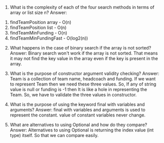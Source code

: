 1) What is the complexity of each of the four search methods in terms of array or list size n?
Answer:
1. findTeamPosition array - O(n)
2. findTeamPosition list - O(n)
3. findTeamMinFunding - O(n)
4. findTeamMinFundingFast - O(log2(n))


2) What happens in the case of binary search if the array is not sorted?
Answer:
Binary search won't work if the array is not sorted.
That means it may not find the key value in the array even if the key is present in the array.


3) What is the purpose of constructor argument validity checking?
Answer:
Team is a collection of team name, headcoach and funding.
If we want to represent Team then we need these three values.
So, If any of string value is null or funding is -1 then
It is like a hole in representing the Team.
So, we have to validate the three values in constructor.


4) What is the purpose of using the keyword final with variables and arguments?
Answer:
final with variables and arguments is used to represent the constant.
value of constant variables never change.


5) What are alternatives to using Optional and how do they compare?
Answer:
Alternatives to using Optional is returning the index value (int type) itself.
So that we can compare easily.

